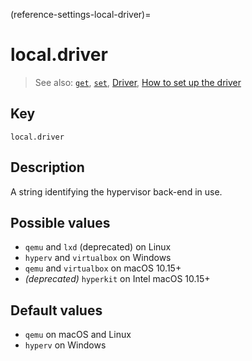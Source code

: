 (reference-settings-local-driver)=
# local.driver

> See also: [`get`](/reference/command-line-interface/get), [`set`](/reference/command-line-interface/set), [Driver](/explanation/driver), [How to set up the driver](/how-to-guides/customise-multipass/set-up-the-driver)

## Key

`local.driver`

## Description

A string identifying the hypervisor back-end in use.

## Possible values

  - `qemu` and `lxd` (deprecated) on Linux
  - `hyperv` and `virtualbox` on Windows
  - `qemu` and `virtualbox` on macOS 10.15+
  - *(deprecated)* `hyperkit` on Intel macOS 10.15+

## Default values

  - `qemu` on macOS and Linux
  - `hyperv` on Windows
